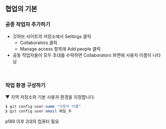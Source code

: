 ## 협업의 기본
### 공종 작업자 추가하기
- 깃허브 사이트의 저장소에서 Settings 클릭
  - Collaborators 클릭
  - Manage access 항목에 Add people 클릭
- 공동 작업자들이 모두 초대를 수락하면 Collaborators 화면에 사용자 이름이 나타남

<br>

### 작업 환경 구성하기
▼ 지역 저장소와 기본 사용자 환경을 지정합니다.
```c#
$ git config user.name "사용자 이름"
$ git config user.email 메일_주
```

p189 이후 2대의 컴퓨터 필요
